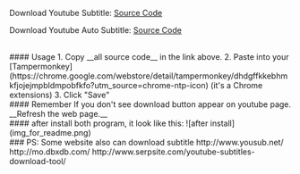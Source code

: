 

Download Youtube Subtitle: [Source Code](https://raw.githubusercontent.com/1c7/Youtube-Auto-Subtitle-Download/master/Youtube-Subtitle-Downloader/Tampermonkey.js)
 

Download Youtube Auto Subtitle: [Source Code](https://raw.githubusercontent.com/1c7/Youtube-Auto-Subtitle-Download/master/Youtube-Auto-Subtitle-Downloader/Tampermonkey.js)  


<br>
#### Usage
1. Copy __all source code__ in the link above.
2. Paste into your [Tampermonkey](https://chrome.google.com/webstore/detail/tampermonkey/dhdgffkkebhmkfjojejmpbldmpobfkfo?utm_source=chrome-ntp-icon) (it's a Chrome extensions) 
3. Click "Save"

<br>
#### Remember  
If you don't see download button appear on youtube page.   
__Refresh the web page.__


<br>
#### after install both program, it look like this:  
![after install](img_for_readme.png)    




<br>
### PS: Some website also can download subtitle
http://www.yousub.net/  
http://mo.dbxdb.com/  
http://www.serpsite.com/youtube-subtitles-download-tool/ 


